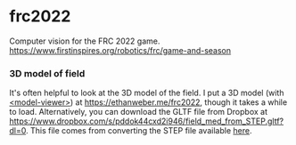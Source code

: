 # frc2022
Computer vision for the FRC 2022 game. https://www.firstinspires.org/robotics/frc/game-and-season

### 3D model of field
It's often helpful to look at the 3D model of the field. I put a 3D model (with [<model-viewer\>](https://modelviewer.dev)) at https://ethanweber.me/frc2022, though it takes a while to load. Alternatively, you can download the GLTF file from Dropbox at https://www.dropbox.com/s/pddok44cxd2i946/field_med_from_STEP.gltf?dl=0. This file comes from converting the STEP file available [here](https://www.firstinspires.org/robotics/frc/playing-field).
